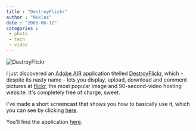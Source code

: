```yaml
---
title : "DestroyFlickr"
author : "Niklas"
date : "2008-06-12"
categories : 
 - photo
 - tech
 - video
---
```


![DestroyFlickr](https://niklasblog.com/wp-content/2008-06-11-destroyflickr.jpg)

I just discovered an [Adobe AIR](http://www.adobe.com/products/air) application titelled [DestroyFlickr](http://www.destroytoday.com/?p=Project&id=DestroyFlickr), which - despite its nasty name - lets you display, upload, download and comment pictures at [flickr](http://flickr.com), the most popular image and 90-second-video hosting website. It's completely free of charge, sweet.

I've made a short screencast that shows you how to basically use it, which you can see by clicking [here](http://screencast.com/t/HtF08DNz9).

You'll find the application [here](http://www.destroytoday.com/?p=Project&id=DestroyFlickr).
